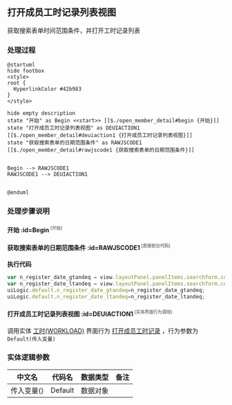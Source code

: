 ## 打开成员工时记录列表视图 <!-- {docsify-ignore-all} -->

   获取搜索表单时间范围条件，并打开工时记录列表

### 处理过程

```plantuml
@startuml
hide footbox
<style>
root {
  HyperlinkColor #42b983
}
</style>

hide empty description
state "开始" as Begin <<start>> [[$./open_member_detail#begin {开始}]]
state "打开成员工时记录列表视图" as DEUIACTION1  [[$./open_member_detail#deuiaction1 {打开成员工时记录列表视图}]]
state "获取搜索表单的日期范围条件" as RAWJSCODE1  [[$./open_member_detail#rawjscode1 {获取搜索表单的日期范围条件}]]


Begin --> RAWJSCODE1
RAWJSCODE1 --> DEUIACTION1


@enduml
```


### 处理步骤说明

#### 开始 :id=Begin<sup class="footnote-symbol"> <font color=gray size=1>[开始]</font></sup>




#### 获取搜索表单的日期范围条件 :id=RAWJSCODE1<sup class="footnote-symbol"> <font color=gray size=1>[直接前台代码]</font></sup>



<p class="panel-title"><b>执行代码</b></p>

```javascript
var n_register_date_gtandeq = view.layoutPanel.panelItems.searchform.control.data.n_register_date_gtandeq;
var n_register_date_ltandeq = view.layoutPanel.panelItems.searchform.control.data.n_register_date_ltandeq;
uiLogic.default.n_register_date_gtandeq=n_register_date_gtandeq;
uiLogic.default.n_register_date_ltandeq=n_register_date_ltandeq;
```

#### 打开成员工时记录列表视图 :id=DEUIACTION1<sup class="footnote-symbol"> <font color=gray size=1>[实体界面行为调用]</font></sup>



调用实体 [工时(WORKLOAD)](module/Base/workload.md) 界面行为 [打开成员工时记录](module/Base/workload#界面行为) ，行为参数为`Default(传入变量)`



### 实体逻辑参数

|    中文名   |    代码名    |  数据类型      |备注 |
| --------| --------| --------  | --------   |
|传入变量(<i class="fa fa-check"/></i>)|Default|数据对象||
